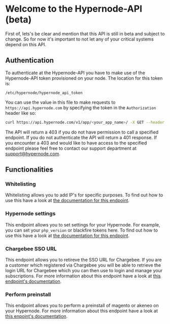 # Welcome to the Hypernode-API (beta)
First of, lets's be clear and mention that this API is still in beta and subject to change. So for now it's important 
to not let any of your critical systems depend on this API.

## Authentication
To authenticate at the Hypernode-API you have to make use of the Hypernode-API token provisioned on your node. The 
location for this token is:
 ```
 /etc/hypernode/hypernode_api_token
 ```
You can use the value in this file to make requests
to `https://api.hypernode.com` by specifying the token in the `Authorization` header like so:
```bash
curl https://api.hypernode.com/v1/app/<your_app_name>/ -X GET --header "Authorization: Token <your_hypernode_api_token>"
```
The API will return a 403 if you do not have permission to call a specified endpoint. If you do not authenticate the API
will return a 401 response. If you encounter a 403 and would like to have access to the specified endpoint please feel 
free to contact our support department at support@hypernode.com.

## Functionalities
### Whitelisting
Whitelisting allows you to add IP's for specific purposes. To find out how to use this have a look at [the documentation
for this endpoint](/Documentation/hypernode-api/whitelisting/README.md).

### Hypernode settings
This endpoint allows you to set settings for your Hypernode. For example, you can set your `php_version` or blackfire
tokens here. To find out how to use this have a look at [the documentation for this endpoint](
/Documentation/hypernode-api/settings/README.md).

### Chargebee SSO URL
This endpoint allows you to retireve the SSO URL for Chargebee. If you are a customer which registered via Chargebee you
will be able to retrieve the login URL for Chargebee which you can then use to login and manage your subscriptions.
For more information about this endpoint have a look at [this endpoint's documentation](
/Documentation/hypernode-api/chargebee/SSO/README.md).

### Perform preinstall
This endpoint allows you to perform a preinstall of magento or akeneo on your Hypernode. For more information about this endpoint have a look at [this enpoint's documentation](/Documentation/hypernode-api/preinstall/README.md).
